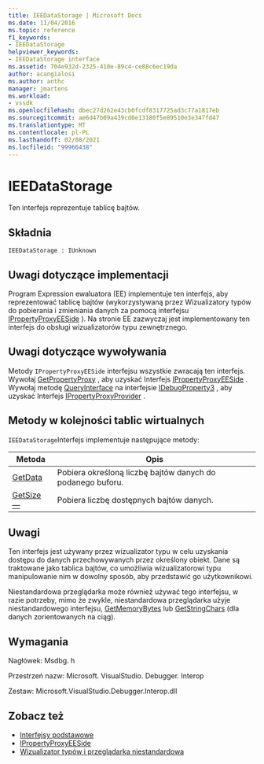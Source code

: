 ```yaml
---
title: IEEDataStorage | Microsoft Docs
ms.date: 11/04/2016
ms.topic: reference
f1_keywords:
- IEEDataStorage
helpviewer_keywords:
- IEEDataStorage interface
ms.assetid: 704e932d-2325-410e-89c4-ce88c6ec19da
author: acangialosi
ms.author: anthc
manager: jmartens
ms.workload:
- vssdk
ms.openlocfilehash: dbec27d262e43cb0fcdf8317725ad3c77a1817eb
ms.sourcegitcommit: ae6d47b09a439cd0e13180f5e89510e3e347fd47
ms.translationtype: MT
ms.contentlocale: pl-PL
ms.lasthandoff: 02/08/2021
ms.locfileid: "99966438"
---
```

# <a name="ieedatastorage"></a>IEEDataStorage
Ten interfejs reprezentuje tablicę bajtów.

## <a name="syntax"></a>Składnia

```
IEEDataStorage : IUnknown
```

## <a name="notes-for-implementers"></a>Uwagi dotyczące implementacji
 Program Expression ewaluatora (EE) implementuje ten interfejs, aby reprezentować tablicę bajtów (wykorzystywaną przez Wizualizatory typów do pobierania i zmieniania danych za pomocą interfejsu [IPropertyProxyEESide](../../../extensibility/debugger/reference/ipropertyproxyeeside.md) ). Na stronie EE zazwyczaj jest implementowany ten interfejs do obsługi wizualizatorów typu zewnętrznego.

## <a name="notes-for-callers"></a>Uwagi dotyczące wywoływania
 Metody `IPropertyProxyEESide` interfejsu wszystkie zwracają ten interfejs. Wywołaj [GetPropertyProxy](../../../extensibility/debugger/reference/ipropertyproxyprovider-getpropertyproxy.md) , aby uzyskać Interfejs [IPropertyProxyEESide](../../../extensibility/debugger/reference/ipropertyproxyeeside.md) . Wywołaj metodę [QueryInterface](/cpp/atl/queryinterface) na interfejsie [IDebugProperty3](../../../extensibility/debugger/reference/idebugproperty3.md) , aby uzyskać Interfejs [IPropertyProxyProvider](../../../extensibility/debugger/reference/ipropertyproxyprovider.md) .

## <a name="methods-in-vtable-order"></a>Metody w kolejności tablic wirtualnych
 `IEEDataStorage`Interfejs implementuje następujące metody:

|Metoda|Opis|
|------------|-----------------|
|[GetData](../../../extensibility/debugger/reference/ieedatastorage-getdata.md)|Pobiera określoną liczbę bajtów danych do podanego buforu.|
|[GetSize —](../../../extensibility/debugger/reference/ieedatastorage-getsize.md)|Pobiera liczbę dostępnych bajtów danych.|

## <a name="remarks"></a>Uwagi
 Ten interfejs jest używany przez wizualizator typu w celu uzyskania dostępu do danych przechowywanych przez określony obiekt. Dane są traktowane jako tablica bajtów, co umożliwia wizualizatorowi typu manipulowanie nim w dowolny sposób, aby przedstawić go użytkownikowi.

 Niestandardowa przeglądarka może również używać tego interfejsu, w razie potrzeby, mimo że zwykle, niestandardowa przeglądarka użyje niestandardowego interfejsu, [GetMemoryBytes](../../../extensibility/debugger/reference/idebugproperty2-getmemorybytes.md) lub [GetStringChars](../../../extensibility/debugger/reference/idebugproperty3-getstringchars.md) (dla danych zorientowanych na ciąg).

## <a name="requirements"></a>Wymagania
 Nagłówek: Msdbg. h

 Przestrzeń nazw: Microsoft. VisualStudio. Debugger. Interop

 Zestaw: Microsoft.VisualStudio.Debugger.Interop.dll

## <a name="see-also"></a>Zobacz też
- [Interfejsy podstawowe](../../../extensibility/debugger/reference/core-interfaces.md)
- [IPropertyProxyEESide](../../../extensibility/debugger/reference/ipropertyproxyeeside.md)
- [Wizualizator typów i przeglądarka niestandardowa](../../../extensibility/debugger/type-visualizer-and-custom-viewer.md)
